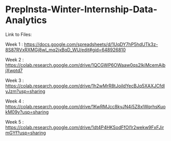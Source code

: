 # PrepInsta-Winter-Internship-Data-Analytics

Link to Files:

Week 1 : https://docs.google.com/spreadsheets/d/1UqDY7hP5hdUTk3z-8S87RVxRXMGj8wl_mq2jxBqD_WU/edit#gid=648926810

Week 2 : https://colab.research.google.com/drive/1QCGWP6OWaaw0qs2IkiMcemAjbjXwptd7

Week 3 : https://colab.research.google.com/drive/1h2wMrR8tJoildYecBJq5XAXJCfdlyJzm?usp=sharing

Week 4 : https://colab.research.google.com/drive/1KwRMJcc8kyJN4i5Z8xlWqrhsKuokM09y?usp=sharing

Week 5 : https://colab.research.google.com/drive/1dt4P4HKSodFfOl1r2wekw9FxFJirmGYf?usp=sharing
